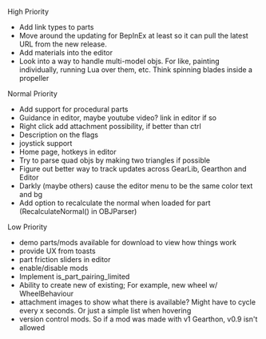 High Priority
- Add link types to parts
- Move around the updating for BepInEx at least so it can pull the latest URL from the new release.
- Add materials into the editor
- Look into a way to handle multi-model objs. For like, painting individually, running Lua over them, etc. Think spinning blades inside a propeller

Normal Priority
- Add support for procedural parts
- Guidance in editor, maybe youtube video? link in editor if so
- Right click add attachment possibility, if better than ctrl
- Description on the flags
- joystick support
- Home page, hotkeys in editor
- Try to parse quad objs by making two triangles if possible
- Figure out better way to track updates across GearLib, Gearthon and Editor
- Darkly (maybe others) cause the editor menu to be the same color text and bg
- Add option to recalculate the normal when loaded for part (RecalculateNormal() in OBJParser)

Low Priority
- demo parts/mods available for download to view how things work
- provide UX from toasts
- part friction sliders in editor
- enable/disable mods
- Implement is_part_pairing_limited
- Ability to create new of existing; For example, new wheel w/ WheelBehaviour
- attachment images to show what there is available? Might have to cycle every x seconds. Or just a simple list when hovering
- version control mods. So if a mod was made with v1 Gearthon, v0.9 isn't allowed
